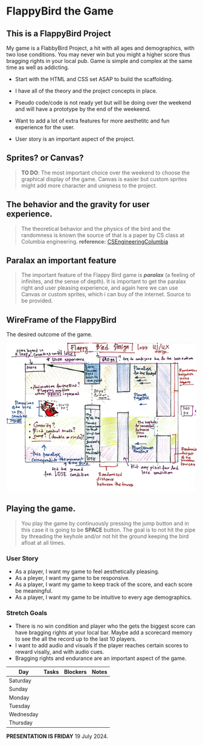 # FlappyBird the Game

## This is a FlappyBird Project 

My game is a FlabbyBird Project, a hit with all ages and demographics, with two lose conditions. You may never win but you might a higher score thus bragging rights in your local pub. Game is simple and complex at the same time as well as addicting.


* Start with the HTML and CSS set ASAP to build the scaffolding. 

* I have all of the theory and the project concepts in place.
* Pseudo code/code is not ready yet but will be doing over the weekend and will have a prototype by the end of the weekeend.
* Want to add a lot of extra features for more aesthetitc and fun experience for the user.
* User story is an important aspect of the project.


## Sprites? or Canvas?

> **TO DO**: The most important choice over the weekend to choose the graphical display of the game. Canvas is easier but custom sprites might add more character and uniqness to the project. 

## The behavior and the gravity for user experience.

> The theoretical behavior and the physics of the bird and the randomness is known the source of that is a paper by CS class at Columbia engineering. **reference:** [CSEngineeringColumbia](https://www.cs.columbia.edu/~sedwards/classes/2015/4840/reports/Flappy-Bird.pdf)

## Paralax an important feature

> The important feature of the Flappy Bird game is ***paralax*** (a feeling of infinites, and the sense of depth). It is important to get the paralax right  and user pleasing experience, and again here we can use Canvas or custom sprites, which i can buy of the internet. Source to be provided.

## WireFrame of the FlappyBird

The desired outcome of the game.

![image info](./Assets/FlappyBird%20WireFrame.jpg)

## Playing the game.

> You play the game by continuously pressing the jump button and in this case it is going to be **SPACE** button. The goal is to not hit the pipe by threading the keyhole and/or not hit the ground keeping the bird afloat at all times. 

### User Story

* As a player, I want my game to feel aesthetically pleasing.
* As a pleyer, I want my game to be responsive.
* As a player, I want my game to keep track of the score, and each score be meaningful.
* As a player, I want my game to be intuitive to every age demographics.

### Stretch Goals

* There is no win condition and player who the gets the biggest score can have bragging rights at your local bar. Maybe add a scorecard memory to see the all the record up to the last 10 players.
* I want to add audio and visuals if the player reaches certain scores to reward visally, and with audio cues. 
* Bragging rights and endurance are an important aspect of the game. 



| Day  	        |  Tasks	|  Blockers 	|   Notes	|
|---	        |---	    |---	|---	|
|   Saturday	|   	    |   	|   	|
|   Sunday	    |   	    |   	|   	|
|   Monday	    |   	    |   	|   	|
|   Tuesday	    |   	    |   	|   	|
|   Wednesday	|   	    |   	|   	|
|   Thursday	|   	    |   	|   	|

**PRESENTATION IS FRIDAY** 19 July 2024. 